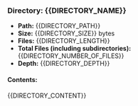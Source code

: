 ### Directory: {{DIRECTORY_NAME}}

- **Path:** {{DIRECTORY_PATH}}
- **Size:** {{DIRECTORY_SIZE}} bytes
- **Files:** {{DIRECTORY_LENGTH}}
- **Total Files (including subdirectories):** {{DIRECTORY_NUMBER_OF_FILES}}
- **Depth:** {{DIRECTORY_DEPTH}}

#### Contents:

{{DIRECTORY_CONTENT}}